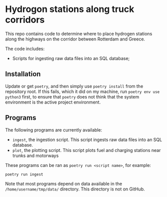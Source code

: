# Hydrogon stations along truck corridors

This repo contains code to determine where to place hydrogen stations along the highways on the corridor between Rotterdam and Greece.

The code includes:

- Scripts for ingesting raw data files into an SQL database;

## Installation

Update or get `poetry`, and then simply use `poetry install` from the repository root. If this fails, which it did on my machine, run `poetry env use python3` first, to ensure that `poetry` does not think that the system environment is the active project environment.

## Programs

The following programs are currently available:

- `ingest`, the ingestion script.
  This script ingests raw data files into an SQL database.
- `plot`, the plotting script.
  This script plots fuel and charging stations near trunks and motorways

These programs can be ran as `poetry run <script name>`, for example:
```shell
poetry run ingest
```

Note that most programs depend on data available in the `/home/username/tmp/data/` directory.
This directory is not on GitHub.
